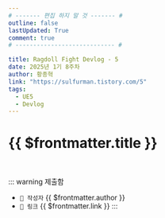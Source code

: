 ```yaml
---
# ------- 편집 하지 말 것 ------- #
outline: false
lastUpdated: True
comment: true
# ---------------------------- #

title: Ragdoll Fight Devlog - 5
date: 2025년 1기 8주차
author: 황종혁 
link: "https://sulfurman.tistory.com/5"
tags:
  - UE5
  - Devlog
---
```


# {{ $frontmatter.title }}

<br>

<!-- 여기는 냅두기 -->
::: warning 제출함
 - `🥳 작성자` {{ $frontmatter.author }}
 - `🔗 링크` <a :href="$frontmatter.link" target="_blank" rel="noopener"> {{ $frontmatter.link }} </a>
::: 

<!-- 업데이트 사항 등 필요한 내용 아래부터 자유롭게 사용 -->
